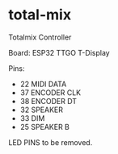 # total-mix

Totalmix Controller

Board: ESP32 TTGO T-Display

Pins:
- 22    MIDI DATA
- 37    ENCODER CLK
- 38    ENCODER DT
- 32    SPEAKER
- 33    DIM
- 25    SPEAKER B


LED PINS to be removed.

